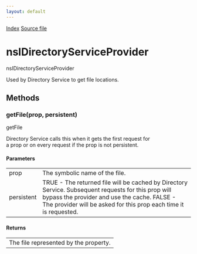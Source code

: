 ```yaml
---
layout: default
---
```

<div id='links'><a href="../index.html">Index</a>
<a href="http://dxr.mozilla.org/mozilla-central/source/xpcom/io/nsIDirectoryService.idl">Source file</a>
</div>

# nsIDirectoryServiceProvider #
  
nsIDirectoryServiceProvider  
  
Used by Directory Service to get file locations.  
  

## Methods ##

### getFile(prop, persistent) ###
  
getFile  
  
Directory Service calls this when it gets the first request for  
a prop or on every request if the prop is not persistent.  
  
  
  
  

#### Parameters ####

<table>

<tr>
<td>prop</td>
<td>The symbolic name of the file.  
</td>
</tr>

<tr>
<td>persistent</td>
<td>TRUE - The returned file will be cached by Directory  
                    Service. Subsequent requests for this prop will  
                    bypass the provider and use the cache.  
                    FALSE - The provider will be asked for this prop  
                    each time it is requested.  
</td>
</tr>

</table>

#### Returns ####

<table>

<tr>
<td>The file represented by the property.  
</td>
</tr>

</table>
